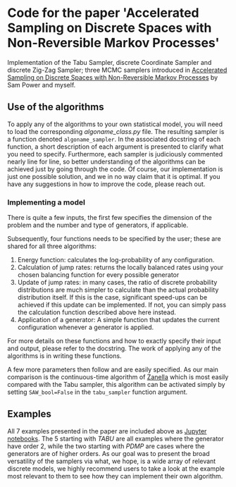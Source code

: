 # Code for the paper 'Accelerated Sampling on Discrete Spaces with Non-Reversible Markov Processes'
Implementation of the Tabu Sampler, discrete Coordinate Sampler and discrete Zig-Zag Sampler; three MCMC samplers introduced in [Accelerated Sampling on Discrete Spaces with Non-Reversible Markov Processes](https://arxiv.org/abs/1912.04681) by Sam Power and myself. 

## Use of the algorithms
To apply any of the algorithms to your own statistical model, you will need to load the corresponding *algoname_class.py* file. The resulting sampler is a function denoted `algoname_sampler`. 
In the associated docstring of each function, a short description of each argument is presented to clarify what you need to specify. Furthermore, each sampler is judiciously commented nearly line for line, so better understanding of the algorithms can be achieved just by going through the code. Of course, our implementation is just one possible solution, and we in no way claim that it is optimal. If you have any suggestions in how to improve the code, please reach out. 

### Implementing a model
There is quite a few inputs, the first few specifies the dimension of the problem and the number and type of generators, if applicable. 

Subsequently, four functions needs to be specified by the user; these are shared for all three algorithms:

1. Energy function: calculates the log-probability of any configuration.
2. Calculation of jump rates: returns the locally balanced rates using your chosen balancing function for every possible generator 
3. Update of jump rates: in many cases, the ratio of discrete probability distributions are much simpler to calculate than the actual probability distribution itself. If this is the case, significant speed-ups can be achieved if this update can be implemented. If not, you can simply pass the calculation function described above here instead.
4. Application of a generator: A simple function that updates the current configuration whenever a generator is applied.

For more details on these functions and how to exactly specify their input and output, please refer to the docstring. The work of applying any of the algorithms is in writing these functions.

A few more parameters then follow and are easily specified. As our main comparison is the continuous-time algorithm of [Zanella](https://arxiv.org/pdf/1711.07424) which is most easily compared with the Tabu sampler, this algorithm can be activated simply by setting `SAW_bool=False` in the `tabu_sampler` function argument.  

## Examples
All 7 examples presented in the paper are included above as [Jupyter notebooks](https://jupyter.org/). The 5 starting with *TABU* are all examples where the generator have order 2, while the two starting with *PDMP* are cases where the generators are of higher orders. As our goal was to present the broad versatility of the samplers via what, we hope, is a wide array of relevant discrete models, we highly recommend users to take a look at the example most relevant to them to see how they can implement their own algorithm. 
